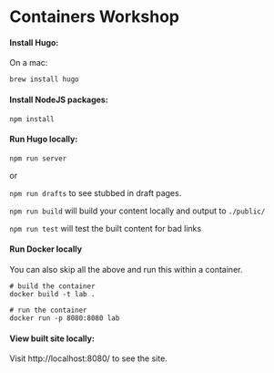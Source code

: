 # Containers Workshop

#### Install Hugo:
On a mac:

```shell
brew install hugo
```

#### Install NodeJS packages:
```shell
npm install
```

#### Run Hugo locally:
```shell
npm run server
```

or

`npm run drafts` to see stubbed in draft pages.

`npm run build` will build your content locally and output to `./public/`

`npm run test` will test the built content for bad links

#### Run Docker locally

You can also skip all the above and run this within a container.

  ```shell
  # build the container
  docker build -t lab .

  # run the container
  docker run -p 8080:8080 lab
  ```

#### View built site locally:

Visit http://localhost:8080/ to see the site.
